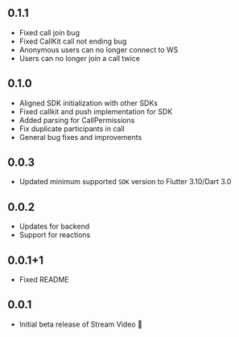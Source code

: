 ## 0.1.1

* Fixed call join bug
* Fixed CallKit call not ending bug
* Anonymous users can no longer connect to WS
* Users can no longer join a call twice

## 0.1.0

* Aligned SDK initialization with other SDKs
* Fixed callkit and push implementation for SDK
* Added parsing for CallPermissions
* Fix duplicate participants in call
* General bug fixes and improvements

## 0.0.3

* Updated minimum supported `SDK` version to Flutter 3.10/Dart 3.0

## 0.0.2

* Updates for backend
* Support for reactions

## 0.0.1+1

* Fixed README

## 0.0.1

* Initial beta release of Stream Video 🚀
